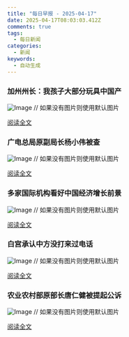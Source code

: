 ```yaml
---
title: "每日早报 - 2025-04-17"
date: 2025-04-17T08:03:03.412Z
comments: true
tags:
  - 每日新闻
categories:
  - 新闻
keywords:
  - 自动生成
---
```



### 加州州长：我孩子大部分玩具中国产

![Image](https://p3-sign.toutiaoimg.com/top-static-files-outer/breaknews/b567a813-caa1-4bca-bd00-5f75abc05995~tplv-tt-shrink:960:540.jpeg?_iz=30575&from=sign_default&lk3s=8d617dac&x-expires=1747440000&x-signature=URi9GXpfkB6hrOPri3j0%2B%2BflM1I%3D)  // 如果没有图片则使用默认图片

[阅读全文](https://www.toutiao.com/trending/7494104960871779849)
    

### 广电总局原副局长杨小伟被查

![Image](https://p3-sign.toutiaoimg.com/top-static-files-outer/breaknews/4cae7cf3-5f1c-4710-9443-b4c02cdcc75a~tplv-tt-shrink:960:540.jpeg?_iz=30575&from=sign_default&lk3s=8d617dac&x-expires=1747440000&x-signature=whn%2Bxs0uRXu6HDuE2RxumbqSRJM%3D)  // 如果没有图片则使用默认图片

[阅读全文](https://www.toutiao.com/trending/7494173297353949220)
    

### 多家国际机构看好中国经济增长前景

![Image](https://p3-sign.toutiaoimg.com/tos-cn-i-qvj2lq49k0/4bfd11adcabc4621861334808b856bb9~tplv-tt-shrink:960:540.jpeg?_iz=30575&from=sign_default&lk3s=8d617dac&x-expires=1747440000&x-signature=ujunOGeVaeFWI4B2Ui9iDl2ecRA%3D)  // 如果没有图片则使用默认图片

[阅读全文](https://www.toutiao.com/article/7494079119936750114)
    

### 白宫承认中方没打来过电话

![Image](https://p3-sign.toutiaoimg.com/tos-cn-i-qvj2lq49k0/661d7ee19b0c4cafbe547405a543abe3~tplv-tt-shrink:960:540.jpeg?_iz=30575&from=sign_default&lk3s=8d617dac&x-expires=1747440000&x-signature=tCm4Sb1mNZI8cy8%2BT0yGyzJwjqU%3D)  // 如果没有图片则使用默认图片

[阅读全文](https://www.toutiao.com/trending/7494079706044567090)
    

### 农业农村部原部长唐仁健被提起公诉

![Image](https://p3-sign.toutiaoimg.com/top-static-files-outer/breaknews/ed5bdd1c-9c32-49d3-a6cd-455b56b64d95~tplv-tt-shrink:960:540.jpeg?_iz=30575&from=sign_default&lk3s=8d617dac&x-expires=1747440000&x-signature=ciTtFsj3l6%2FvlnZkxKlDz2xFmV8%3D)  // 如果没有图片则使用默认图片

[阅读全文](https://www.toutiao.com/trending/7494095754663985190)
    
  
